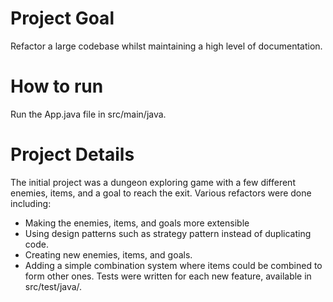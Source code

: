 # Project Goal
Refactor a large codebase whilst maintaining a high level of documentation.
# How to run
Run the App.java file in src/main/java.
# Project Details
The initial project was a dungeon exploring game with a few different enemies, items, and a goal to reach the exit.
Various refactors were done including:
  - Making the enemies, items, and goals more extensible
  - Using design patterns such as strategy pattern instead of duplicating code.
  - Creating new enemies, items, and goals.
  - Adding a simple combination system where items could be combined to form other ones.
Tests were written for each new feature, available in src/test/java/.

